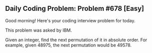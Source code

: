 ## Daily Coding Problem: Problem #678 [Easy]

Good morning! Here's your coding interview problem for today.

This problem was asked by IBM.

Given an integer, find the next permutation of it in absolute order. For example, given 48975, the next permutation would be 49578.
